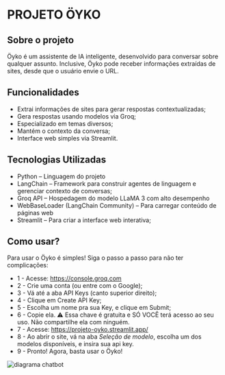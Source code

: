 # PROJETO ÖYKO
## Sobre o projeto
Öyko é um assistente de IA inteligente, desenvolvido para conversar sobre qualquer assunto. Inclusive, Öyko pode receber informações extraídas de sites, desde que o usuário envie o URL.
## Funcionalidades
- Extrai informações de sites para gerar respostas contextualizadas;
- Gera respostas usando modelos via Groq;
- Especializado em temas diversos;
- Mantém o contexto da conversa;
- Interface web simples via Streamlit.
## Tecnologias Utilizadas
- Python – Linguagem do projeto
- LangChain – Framework para construir agentes de linguagem e gerenciar contexto de conversas;
- Groq API – Hospedagem do modelo LLaMA 3 com alto desempenho
- WebBaseLoader (LangChain Community) – Para carregar conteúdo de páginas web
- Streamlit – Para criar a interface web interativa;
## Como usar?
Para usar o Öyko é simples! Siga o passo a passo para não ter complicações:

- 1 - Acesse: https://console.groq.com
- 2 - Crie uma conta (ou entre com o Google);
- 3 - Vá até a aba API Keys (canto superior direito);
- 4 - Clique em Create API Key;
- 5 - Escolha um nome pra sua Key, e clique em Submit;
- 6 - Copie ela. ⚠️ Essa chave é gratuita e SÓ VOCÊ terá acesso ao seu uso. Não compartilhe ela com ninguém.
- 7 - Acesse: https://projeto-oyko.streamlit.app/
- 8 - Ao abrir o site, vá na aba _Seleção de modelo_, escolha um dos modelos disponíveis, e insira sua api key.
- 9 - Pronto! Agora, basta usar o Öyko!



![diagrama chatbot](https://github.com/user-attachments/assets/a3f0af75-a4f4-416b-bf4e-a41be982de73)

